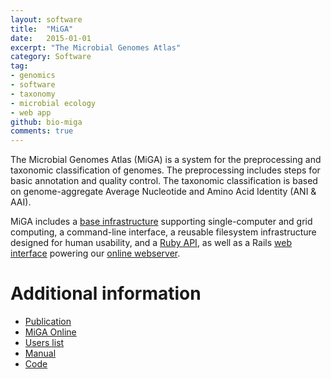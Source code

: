 ```yaml
---
layout: software
title:  "MiGA"
date:   2015-01-01
excerpt: "The Microbial Genomes Atlas"
category: Software
tag:
- genomics
- software
- taxonomy
- microbial ecology
- web app
github: bio-miga
comments: true
---
```


The Microbial Genomes Atlas (MiGA) is a system for the preprocessing and
taxonomic classification of genomes. The preprocessing includes steps for
basic annotation and quality control. The taxonomic classification is based
on genome-aggregate Average Nucleotide and Amino Acid Identity (ANI & AAI).

MiGA includes a [base infrastructure](http://code.microbial-genomes.org/miga)
supporting single-computer and grid computing, a command-line interface,
a reusable filesystem infrastructure designed for human usability, and a
[Ruby API](http://www.rubydoc.info/github/bio-miga/miga), as well as a Rails
[web interface](http://code.microbial-genomes.org/miga-web) powering our
[online webserver](http://microbial-genomes.org).

# Additional information
- [Publication](/publication/miga-webserver)
- [MiGA Online](http://microbial-genomes.org)
- [Users list](https://groups.google.com/forum/#!forum/miga-users)
- [Manual](https://manual.microbial-genomes.org)
- [Code](http://code.microbial-genomes.org)
